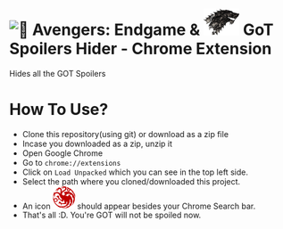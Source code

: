 # <img src="Marvel-Studios.png" alt="🐺" width="45"/> Avengers: Endgame & <img src="logo-tar.png" alt="🐺" width="64"/> GoT Spoilers Hider - Chrome Extension 
Hides all the GOT Spoilers

# How To Use?
- Clone this repository(using git) or download as a zip file
- Incase you downloaded as a zip, unzip it
- Open Google Chrome
- Go to `chrome://extensions`
- Click on `Load Unpacked` which you can see in the top left side.
- Select the path where you cloned/downloaded this project.
- An icon <img src="off.png" alt="🐺" width="40"/> should appear besides your Chrome Search bar.
- That's all :D. You're GOT will not be spoiled now.
